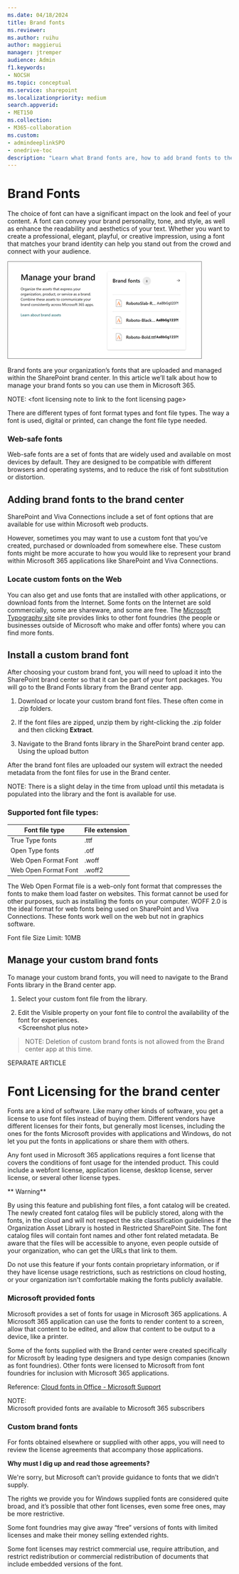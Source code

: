 ```yaml
---
ms.date: 04/18/2024
title: Brand fonts  
ms.reviewer:
ms.author: ruihu
author: maggierui
manager: jtremper
audience: Admin
f1.keywords:
- NOCSH
ms.topic: conceptual
ms.service: sharepoint
ms.localizationpriority: medium
search.appverid:
- MET150
ms.collection:
- M365-collaboration
ms.custom:
- admindeeplinkSPO
- onedrive-toc
description: "Learn what Brand fonts are, how to add brand fonts to the brand center, how to locate custom fonts on the web, how to install and manage custom fonts, supported font file types and font licensing."
---
```

# Brand Fonts

The choice of font can have a significant impact on the look and feel of your content. A font can convey your brand personality, tone, and style, as well as enhance the readability and aesthetics of your text. Whether you want to create a professional, elegant, playful, or creative impression, using a font that matches your brand identity can help you stand out from the crowd and connect with your audience.

![screenshots of brand fonts](media/brand-fonts.png)

Brand fonts are your organization’s fonts that are uploaded and managed within the SharePoint brand center. In this article we’ll talk about how to manage your brand fonts so you can use them in Microsoft 365.

NOTE: \<font licensing note to link to the font licensing page\>

There are different types of font format types and font file types. The way a font is used, digital or printed, can change the font file type needed.

### Web-safe fonts

Web-safe fonts are a set of fonts that are widely used and available on most devices by default. They are designed to be compatible with different browsers and operating systems, and to reduce the risk of font substitution or distortion.

## Adding brand fonts to the brand center

SharePoint and Viva Connections include a set of font options that are available for use within Microsoft web products.

However, sometimes you may want to use a custom font that you’ve created, purchased or downloaded from somewhere else. These custom fonts might be more accurate to how you would like to represent your brand within Microsoft 365 applications like SharePoint and Viva Connections.

### Locate custom fonts on the Web

You can also get and use fonts that are installed with other applications, or download fonts from the Internet. Some fonts on the Internet are sold commercially, some are shareware, and some are free. The [Microsoft Typography site](https://www.microsoft.com/en-us/Typography/default.aspx) site provides links to other font foundries (the people or businesses outside of Microsoft who make and offer fonts) where you can find more fonts.

## Install a custom brand font

After choosing your custom brand font, you will need to upload it into the SharePoint brand center so that it can be part of your font packages. You will go to the Brand Fonts library from the Brand center app.

1.  Download or locate your custom brand font files. These often come in .zip folders.

2.  If the font files are zipped, unzip them by right-clicking the .zip folder and then clicking **Extract**.

3.  Navigate to the Brand fonts library in the SharePoint brand center app. Using the upload button

After the brand font files are uploaded our system will extract the needed metadata from the font files for use in the Brand center.

NOTE: There is a slight delay in the time from upload until this metadata is populated into the library and the font is available for use.

### Supported font file types: 

| Font file type       | File extension |
|----------------------|----------------|
| True Type fonts      | .ttf           |
| Open Type fonts      | .otf           |
| Web Open Format Font | .woff          |
| Web Open Format Font | .woff2         |

The Web Open Format file is a web-only font format that compresses the fonts to make them load faster on websites. This format cannot be used for other purposes, such as installing the fonts on your computer. WOFF 2.0 is the ideal format for web fonts being used on SharePoint and Viva Connections. These fonts work well on the web but not in graphics software.

Font file Size Limit: 10MB

## Manage your custom brand fonts

To manage your custom brand fonts, you will need to navigate to the Brand Fonts library in the Brand center app.

1.  Select your custom font file from the library.

2.  Edit the Visible property on your font file to control the availability of the font for experiences.  
    \<Screenshot plus note\>

> NOTE: Deletion of custom brand fonts is not allowed from the Brand center app at this time.

SEPARATE ARTICLE

# Font Licensing for the brand center

Fonts are a kind of software. Like many other kinds of software, you get a license to use font files instead of buying them. Different vendors have different licenses for their fonts, but generally most licenses, including the ones for the fonts Microsoft provides with applications and Windows, do not let you put the fonts in applications or share them with others.

Any font used in Microsoft 365 applications requires a font license that covers the conditions of font usage for the intended product. This could include a webfont license, application license, desktop license, server license, or several other license types.

** Warning**

By using this feature and publishing font files, a font catalog will be created. The newly created font catalog files will be publicly stored, along with the fonts, in the cloud and will not respect the site classification guidelines if the Organization Asset Library is hosted in Restricted SharePoint Site. The font catalog files will contain font names and other font related metadata. Be aware that the files will be accessible to anyone, even people outside of your organization, who can get the URLs that link to them.

Do not use this feature if your fonts contain proprietary information, or if they have license usage restrictions, such as restrictions on cloud hosting, or your organization isn't comfortable making the fonts publicly available.

### Microsoft provided fonts

Microsoft provides a set of fonts for usage in Microsoft 365 applications. A Microsoft 365 application can use the fonts to render content to a screen, allow that content to be edited, and allow that content to be output to a device, like a printer.   
  
Some of the fonts supplied with the Brand center were created specifically for Microsoft by leading type designers and type design companies (known as font foundries). Other fonts were licensed to Microsoft from font foundries for inclusion with Microsoft 365 applications.  
  
Reference: [Cloud fonts in Office - Microsoft Support](https://support.microsoft.com/en-us/office/cloud-fonts-in-office-f7b009fe-037f-45ed-a556-b5fe6ede6adb?ui=en-us&rs=en-us&ad=us)

NOTE:  
Microsoft provided fonts are available to Microsoft 365 subscribers

### Custom brand fonts

For fonts obtained elsewhere or supplied with other apps, you will need to review the license agreements that accompany those applications.

**Why must I dig up and read those agreements?**

We're sorry, but Microsoft can’t provide guidance to fonts that we didn’t supply.

The rights we provide you for Windows supplied fonts are considered quite broad, and it’s possible that other font licenses, even some free ones, may be more restrictive.

Some font foundries may give away “free” versions of fonts with limited licenses and make their money selling extended rights.

Some font licenses may restrict commercial use, require attribution, and restrict redistribution or commercial redistribution of documents that include embedded versions of the font.
